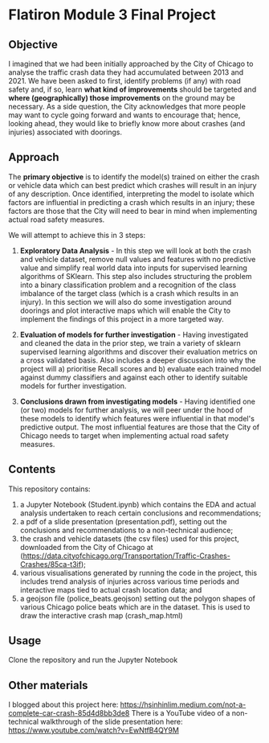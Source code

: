 # Flatiron Module 3 Final Project

## Objective
I imagined that we had been initially approached by the City of Chicago to analyse the traffic crash data they had accumulated between 2013 and 2021. We have been asked to first, identify problems (if any) with road safety and, if so, learn **what kind of improvements** should be targeted and **where (geographically) those improvements** on the ground may be necessary. As a side question, the City acknowledges that more people may want to cycle going forward and wants to encourage that; hence, looking ahead, they would like to briefly know more about crashes (and injuries) associated with doorings.

## Approach
The **primary objective** is to identify the model(s) trained on either the crash or vehicle data which can best predict which crashes will result in an injury of any description. Once identified, interpreting the model to isolate which factors are influential in predicting a crash which results in an injury; these factors are those that the City will need to bear in mind when implementing actual road safety measures.

We will attempt to achieve this in 3 steps:

1) **Exploratory Data Analysis** - In this step we will look at both the crash and vehicle dataset, remove null values and features with no predictive value and simplify real world data into inputs for supervised learning algorithms of SKlearn. This step also includes structuring the problem into a binary classification problem and a recognition of the class imbalance of the target class (which is a crash which results in an injury).  In this section we will also do some investigation around doorings and plot interactive maps which will enable the City to implement the findings of this project in a more targeted way.

2) **Evaluation of models for further investigation** - Having investigated and cleaned the data in the prior step, we train a variety of sklearn supervised learning algorithms and discover their evaluation metrics on a cross validated basis. Also includes a deeper discussion into why the project will a) prioritise Recall scores and b) evaluate each trained model against dummy classifiers and against each other to identify suitable models for further investigation.

3) **Conclusions drawn from investigating models** - Having identified one (or two) models for further analysis, we will peer under the hood of these models to identify which features were influential in that model's predictive output.  The most influential features are those that the City of Chicago needs to target when implementing actual road safety measures.

## Contents
This repository contains:
1) a Jupyter Notebook (Student.ipynb) which contains the EDA and actual analysis undertaken to reach certain conclusions and recommendations;
2) a pdf of a slide presentation (presentation.pdf), setting out the conclusions and recommendations to a non-technical audience;
3) the crash and vehicle datasets (the csv files) used for this project, downloaded from the City of Chicago at (https://data.cityofchicago.org/Transportation/Traffic-Crashes-Crashes/85ca-t3if);
4) various visualisations generated by running the code in the project, this includes trend analysis of injuries across various time periods and interactive maps tied to actual crash location data; and
4) a geojson file (police_beats.geojson) setting out the polygon shapes of various Chicago police beats which are in the dataset. This is used to draw the interactive crash map (crash_map.html)

## Usage
Clone the repository and run the Jupyter Notebook

## Other materials
I blogged about this project here: https://hsinhinlim.medium.com/not-a-complete-car-crash-85d4d8bb3de8
There is a YouTube video of a non-technical walkthrough of the slide presentation here: https://www.youtube.com/watch?v=EwNtfB4QY9M
